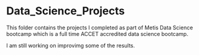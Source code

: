 # Data_Science_Projects

This folder contains the projects I completed as part of Metis Data Science bootcamp which is a full time ACCET accredited data science bootcamp.

I am still working on improvimg some of the results.
